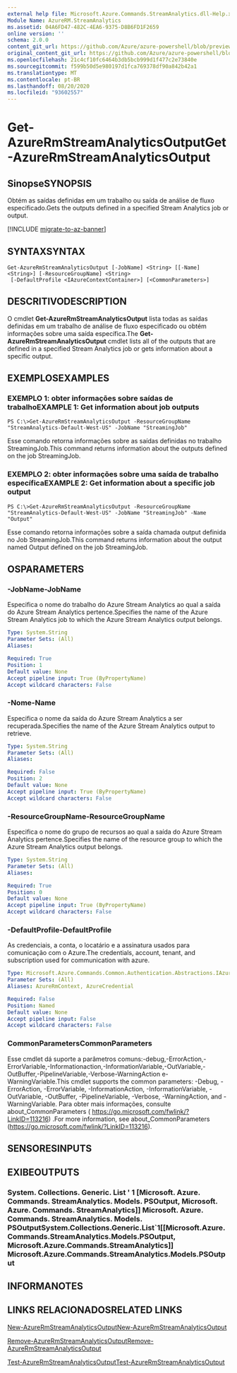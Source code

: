 ```yaml
---
external help file: Microsoft.Azure.Commands.StreamAnalytics.dll-Help.xml
Module Name: AzureRM.StreamAnalytics
ms.assetid: 04A6FD47-482C-4EA6-9375-D8B6FD1F2659
online version: ''
schema: 2.0.0
content_git_url: https://github.com/Azure/azure-powershell/blob/preview/src/ResourceManager/StreamAnalytics/Commands.StreamAnalytics/help/Get-AzureRmStreamAnalyticsOutput.md
original_content_git_url: https://github.com/Azure/azure-powershell/blob/preview/src/ResourceManager/StreamAnalytics/Commands.StreamAnalytics/help/Get-AzureRmStreamAnalyticsOutput.md
ms.openlocfilehash: 21c4cf10fc6464b3db5bcb999d1f477c2e73840e
ms.sourcegitcommit: f599b50d5e980197d1fca769378df90a842b42a1
ms.translationtype: MT
ms.contentlocale: pt-BR
ms.lasthandoff: 08/20/2020
ms.locfileid: "93602557"
---
```

# <span data-ttu-id="e73e4-101">Get-AzureRmStreamAnalyticsOutput</span><span class="sxs-lookup"><span data-stu-id="e73e4-101">Get-AzureRmStreamAnalyticsOutput</span></span>

## <span data-ttu-id="e73e4-102">Sinopse</span><span class="sxs-lookup"><span data-stu-id="e73e4-102">SYNOPSIS</span></span>
<span data-ttu-id="e73e4-103">Obtém as saídas definidas em um trabalho ou saída de análise de fluxo especificado.</span><span class="sxs-lookup"><span data-stu-id="e73e4-103">Gets the outputs defined in a specified Stream Analytics job or output.</span></span>

[!INCLUDE [migrate-to-az-banner](../../includes/migrate-to-az-banner.md)]

## <span data-ttu-id="e73e4-104">SYNTAX</span><span class="sxs-lookup"><span data-stu-id="e73e4-104">SYNTAX</span></span>

```
Get-AzureRmStreamAnalyticsOutput [-JobName] <String> [[-Name] <String>] [-ResourceGroupName] <String>
 [-DefaultProfile <IAzureContextContainer>] [<CommonParameters>]
```

## <span data-ttu-id="e73e4-105">DESCRITIVO</span><span class="sxs-lookup"><span data-stu-id="e73e4-105">DESCRIPTION</span></span>
<span data-ttu-id="e73e4-106">O cmdlet **Get-AzureRmStreamAnalyticsOutput** lista todas as saídas definidas em um trabalho de análise de fluxo especificado ou obtém informações sobre uma saída específica.</span><span class="sxs-lookup"><span data-stu-id="e73e4-106">The **Get-AzureRmStreamAnalyticsOutput** cmdlet lists all of the outputs that are defined in a specified Stream Analytics job or gets information about a specific output.</span></span>

## <span data-ttu-id="e73e4-107">EXEMPLOS</span><span class="sxs-lookup"><span data-stu-id="e73e4-107">EXAMPLES</span></span>

### <span data-ttu-id="e73e4-108">EXEMPLO 1: obter informações sobre saídas de trabalho</span><span class="sxs-lookup"><span data-stu-id="e73e4-108">EXAMPLE 1: Get information about job outputs</span></span>
```
PS C:\>Get-AzureRmStreamAnalyticsOutput -ResourceGroupName "StreamAnalytics-Default-West-US" -JobName "StreamingJob"
```

<span data-ttu-id="e73e4-109">Esse comando retorna informações sobre as saídas definidas no trabalho StreamingJob.</span><span class="sxs-lookup"><span data-stu-id="e73e4-109">This command returns information about the outputs defined on the job StreamingJob.</span></span>

### <span data-ttu-id="e73e4-110">EXEMPLO 2: obter informações sobre uma saída de trabalho específica</span><span class="sxs-lookup"><span data-stu-id="e73e4-110">EXAMPLE 2: Get information about a specific job output</span></span>
```
PS C:\>Get-AzureRmStreamAnalyticsOutput -ResourceGroupName "StreamAnalytics-Default-West-US" -JobName "StreamingJob" -Name "Output"
```

<span data-ttu-id="e73e4-111">Esse comando retorna informações sobre a saída chamada output definida no Job StreamingJob.</span><span class="sxs-lookup"><span data-stu-id="e73e4-111">This command returns information about the output named Output defined on the job StreamingJob.</span></span>

## <span data-ttu-id="e73e4-112">OS</span><span class="sxs-lookup"><span data-stu-id="e73e4-112">PARAMETERS</span></span>

### <span data-ttu-id="e73e4-113">-JobName</span><span class="sxs-lookup"><span data-stu-id="e73e4-113">-JobName</span></span>
<span data-ttu-id="e73e4-114">Especifica o nome do trabalho do Azure Stream Analytics ao qual a saída do Azure Stream Analytics pertence.</span><span class="sxs-lookup"><span data-stu-id="e73e4-114">Specifies the name of the Azure Stream Analytics job to which the Azure Stream Analytics output belongs.</span></span>

```yaml
Type: System.String
Parameter Sets: (All)
Aliases: 

Required: True
Position: 1
Default value: None
Accept pipeline input: True (ByPropertyName)
Accept wildcard characters: False
```

### <span data-ttu-id="e73e4-115">-Nome</span><span class="sxs-lookup"><span data-stu-id="e73e4-115">-Name</span></span>
<span data-ttu-id="e73e4-116">Especifica o nome da saída do Azure Stream Analytics a ser recuperada.</span><span class="sxs-lookup"><span data-stu-id="e73e4-116">Specifies the name of the Azure Stream Analytics output to retrieve.</span></span>

```yaml
Type: System.String
Parameter Sets: (All)
Aliases: 

Required: False
Position: 2
Default value: None
Accept pipeline input: True (ByPropertyName)
Accept wildcard characters: False
```

### <span data-ttu-id="e73e4-117">-ResourceGroupName</span><span class="sxs-lookup"><span data-stu-id="e73e4-117">-ResourceGroupName</span></span>
<span data-ttu-id="e73e4-118">Especifica o nome do grupo de recursos ao qual a saída do Azure Stream Analytics pertence.</span><span class="sxs-lookup"><span data-stu-id="e73e4-118">Specifies the name of the resource group to which the Azure Stream Analytics output belongs.</span></span>

```yaml
Type: System.String
Parameter Sets: (All)
Aliases: 

Required: True
Position: 0
Default value: None
Accept pipeline input: True (ByPropertyName)
Accept wildcard characters: False
```

### <span data-ttu-id="e73e4-119">-DefaultProfile</span><span class="sxs-lookup"><span data-stu-id="e73e4-119">-DefaultProfile</span></span>
<span data-ttu-id="e73e4-120">As credenciais, a conta, o locatário e a assinatura usados para comunicação com o Azure.</span><span class="sxs-lookup"><span data-stu-id="e73e4-120">The credentials, account, tenant, and subscription used for communication with azure.</span></span>

```yaml
Type: Microsoft.Azure.Commands.Common.Authentication.Abstractions.IAzureContextContainer
Parameter Sets: (All)
Aliases: AzureRmContext, AzureCredential

Required: False
Position: Named
Default value: None
Accept pipeline input: False
Accept wildcard characters: False
```

### <span data-ttu-id="e73e4-121">CommonParameters</span><span class="sxs-lookup"><span data-stu-id="e73e4-121">CommonParameters</span></span>
<span data-ttu-id="e73e4-122">Esse cmdlet dá suporte a parâmetros comuns:-debug,-ErrorAction,-ErrorVariable,-Informationaction,-InformationVariable,-OutVariable,-OutBuffer,-PipelineVariable,-Verbose-WarningAction e-WarningVariable.</span><span class="sxs-lookup"><span data-stu-id="e73e4-122">This cmdlet supports the common parameters: -Debug, -ErrorAction, -ErrorVariable, -InformationAction, -InformationVariable, -OutVariable, -OutBuffer, -PipelineVariable, -Verbose, -WarningAction, and -WarningVariable.</span></span> <span data-ttu-id="e73e4-123">Para obter mais informações, consulte about_CommonParameters ( https://go.microsoft.com/fwlink/?LinkID=113216) .</span><span class="sxs-lookup"><span data-stu-id="e73e4-123">For more information, see about_CommonParameters (https://go.microsoft.com/fwlink/?LinkID=113216).</span></span>

## <span data-ttu-id="e73e4-124">SENSORES</span><span class="sxs-lookup"><span data-stu-id="e73e4-124">INPUTS</span></span>

## <span data-ttu-id="e73e4-125">EXIBE</span><span class="sxs-lookup"><span data-stu-id="e73e4-125">OUTPUTS</span></span>

### <span data-ttu-id="e73e4-126">System. Collections. Generic. List ' 1 [Microsoft. Azure. Commands. StreamAnalytics. Models. PSOutput, Microsoft. Azure. Commands. StreamAnalytics]] Microsoft. Azure. Commands. StreamAnalytics. Models. PSOutput</span><span class="sxs-lookup"><span data-stu-id="e73e4-126">System.Collections.Generic.List\`1[[Microsoft.Azure.Commands.StreamAnalytics.Models.PSOutput, Microsoft.Azure.Commands.StreamAnalytics]]            Microsoft.Azure.Commands.StreamAnalytics.Models.PSOutput</span></span>

## <span data-ttu-id="e73e4-127">INFORMA</span><span class="sxs-lookup"><span data-stu-id="e73e4-127">NOTES</span></span>

## <span data-ttu-id="e73e4-128">LINKS RELACIONADOS</span><span class="sxs-lookup"><span data-stu-id="e73e4-128">RELATED LINKS</span></span>

[<span data-ttu-id="e73e4-129">New-AzureRmStreamAnalyticsOutput</span><span class="sxs-lookup"><span data-stu-id="e73e4-129">New-AzureRmStreamAnalyticsOutput</span></span>](./New-AzureRmStreamAnalyticsOutput.md)

[<span data-ttu-id="e73e4-130">Remove-AzureRmStreamAnalyticsOutput</span><span class="sxs-lookup"><span data-stu-id="e73e4-130">Remove-AzureRmStreamAnalyticsOutput</span></span>](./Remove-AzureRmStreamAnalyticsOutput.md)

[<span data-ttu-id="e73e4-131">Test-AzureRmStreamAnalyticsOutput</span><span class="sxs-lookup"><span data-stu-id="e73e4-131">Test-AzureRmStreamAnalyticsOutput</span></span>](./Test-AzureRmStreamAnalyticsOutput.md)


